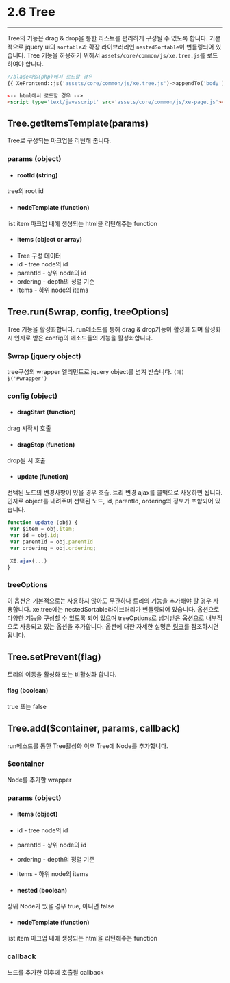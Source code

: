 # 2.6 Tree

---
Tree의 기능은 drag & drop을 통한 리스트를 편리하게 구성될 수 있도록 합니다. 기본적으로 jquery ui의 `sortable`과 확장 라이브러리인 `nestedSortable`이 번들링되어 있습니다. 
Tree 기능을 하용하기 위해서 `assets/core/common/js/xe.tree.js`를 로드하여야 합니다.


```php
//blade파일(php)에서 로드할 경우
{{ XeFrontend::js('assets/core/common/js/xe.tree.js')->appendTo('body')->load() }}
```

```html
<-- html에서 로드할 경우 -->
<script type='text/javascript' src='assets/core/common/js/xe-page.js'></script>
```

## Tree.getItemsTemplate(params)
Tree로 구성되는 마크업을 리턴해 줍니다.

### params (object)
* #### rootId (string)
tree의 root id
* #### nodeTemplate (function)
list item 마크업 내에 생성되는 html을 리턴해주는 function
* #### items (object or array)
 * Tree 구성 데이터
 * id - tree node의 id
 * parentId - 상위 node의 id
 * ordering - depth의 정렬 기준
 * items  - 하위 node의 items

## Tree.run($wrap, config, treeOptions)
Tree 기능을 활성화합니다. run메소드를 통해 drag & drop기능이 활성화 되며 활성화시 인자로 받은 config의 메소드들의 기능을 활성화합니다.

### $wrap (jquery object)
tree구성의 wrapper 엘리먼트로 jquery object를 넘겨 받습니다. `(예) $('#wrapper')`

### config (object)
* #### dragStart (function)
drag 시작시 호출
* #### dragStop (function)
drop될 시 호출
* #### update (function)
선택된 노드의 변경사항이 있을 경우 호출. 트리 변경 ajax를 콜백으로 사용하면 됩니다. 인자로 object를 내려주며 선택된 노드, id, parentId, ordering의 정보가 포함되어 있습니다.

```javascript
function update (obj) {
 var $item = obj.item;
 var id = obj.id;
 var parentId = obj.parentId
 var ordering = obj.ordering;
 
 XE.ajax(...)
}
``` 

### treeOptions
이 옵션은 기본적으로는 사용하지 않아도 무관하나 트리의 기능을 추가해야 할 경우 사용합니다.
xe.tree에는 nestedSortable라이브러리가 번들링되어 있습니다. 옵션으로 다양한 기능을 구성할 수 있도록 되어 있으며 treeOptions로 넘겨받은 옵션으로 내부적으로 사용되고 있는 옵션을 추가합니다. 옵션에 대한 자세한 설명은 [링크](https://github.com/mjsarfatti/nestedSortable)를 참조하시면 됩니다.

## Tree.setPrevent(flag)
트리의 이동을 활성화 또는 비활성화 합니다.

#### flag (boolean)
true 또는 false

## Tree.add($container, params, callback)
run메소드를 통한 Tree활성화 이후 Tree에 Node를 추가합니다.

### $container
Node를 추가할 wrapper

### params (object)
* #### items (object)
 * id - tree node의 id
 * parentId - 상위 node의 id
 * ordering - depth의 정렬 기준
 * items  - 하위 node의 items

* #### nested (boolean)
상위 Node가 있을 경우 true, 아니면 false

* #### nodeTemplate (function)
list item 마크업 내에 생성되는 html을 리턴해주는 function

### callback 
노드를 추가한 이후에 호출될 callback